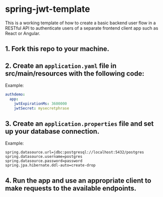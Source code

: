 # spring-jwt-template

This is a working template of how to create a basic backend user flow in a RESTful API to authenticate users of a
separate frontend client app such as React or Angular.

## 1. Fork this repo to your machine.

## 2. Create an ```application.yaml``` file in src/main/resources with the following code:

Example:
  ```yaml
  authdemo:
    app:
      jwtExpirationMs: 3600000
      jwtSecret: mysecretphrase
  ```

## 3. Create an ```application.properties``` file and set up your database connection.

Example:
  ```properties
  spring.datasource.url=jdbc:postgresql://localhost:5432/postgres
spring.datasource.username=postgres
spring.datasource.password=password
spring.jpa.hibernate.ddl-auto=create-drop
  ```

## 4. Run the app and use an appropriate client to make requests to the available endpoints.
